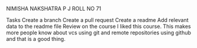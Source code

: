 NIMISHA NAKSHATRA P J
ROLL NO 71

Tasks
 Create a branch
 Create a pull request
 Create a readme
 Add relevant data to the readme file
Review on the course
I liked this course.
This makes more people know about vcs using git and remote repositories using github and that is a good thing.
